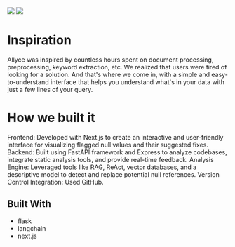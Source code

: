 <img src="https://imgur.com/mEb4rY0.png">
<img src="https://imgur.com/RcNUpQs.png">

# Inspiration
Allyce was inspired by countless hours spent on document processing, preprocessing, keyword extraction, etc. We realized that users were tired of looking for a solution. And that's where we come in, with a simple and easy-to-understand interface that helps you understand what's in your data with just a few lines of your query.

# How we built it
Frontend: Developed with Next.js to create an interactive and user-friendly interface for visualizing flagged null values and their suggested fixes.
Backend: Built using FastAPI framework and Express to analyze codebases, integrate static analysis tools, and provide real-time feedback.
Analysis Engine: Leveraged tools like RAG, ReAct, vector databases, and a descriptive model to detect and replace potential null references.
Version Control Integration: Used GitHub.

## Built With
- flask
- langchain
- next.js
